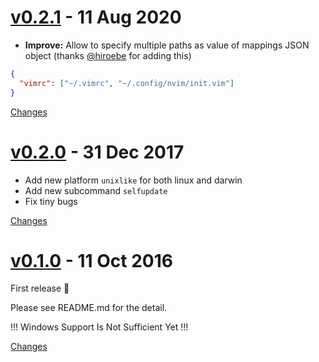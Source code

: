 <a name="v0.2.1"></a>
# [v0.2.1](https://github.com/rhysd/dotfiles/releases/tag/v0.2.1) - 11 Aug 2020

- **Improve:** Allow to specify multiple paths as value of mappings JSON object (thanks [@hiroebe](https://github.com/hiroebe) for adding this)
```json
{
  "vimrc": ["~/.vimrc", "~/.config/nvim/init.vim"]
}
```

[Changes][v0.2.1]


<a name="v0.2.0"></a>
# [v0.2.0](https://github.com/rhysd/dotfiles/releases/tag/v0.2.0) - 31 Dec 2017

- Add new platform `unixlike` for both linux and darwin
- Add new subcommand `selfupdate`
- Fix tiny bugs

[Changes][v0.2.0]


<a name="v0.1.0"></a>
# [v0.1.0](https://github.com/rhysd/dotfiles/releases/tag/v0.1.0) - 11 Oct 2016

First release :tada:

Please see README.md for the detail.  

!!! Windows Support Is Not Sufficient Yet !!!


[Changes][v0.1.0]


[v0.2.1]: https://github.com/rhysd/dotfiles/compare/v0.2.0...v0.2.1
[v0.2.0]: https://github.com/rhysd/dotfiles/compare/v0.1.0...v0.2.0
[v0.1.0]: https://github.com/rhysd/dotfiles/tree/v0.1.0

 <!-- Generated by changelog-from-release -->
